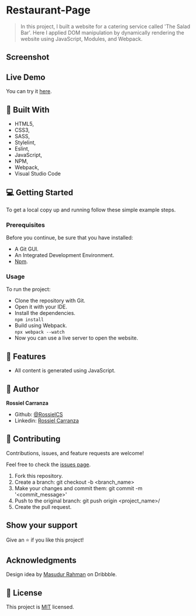 # Restaurant-Page

> In this project, I built a website for a catering service called 'The Salad Bar'.
Here I applied DOM manipulation by dynamically rendering the website using JavaScript, Modules, and Webpack.

## Screenshot

## Live Demo

You can try it [here](https://raw.githack.com/RossielCS/Restaurant-Page/feature_restaurant_page/dist/index.html).

## :hammer:  Built With

- HTML5,
- CSS3,
- SASS,
- Stylelint,
- Eslint,
- JavaScript,
- NPM,
- Webpack,
- Visual Studio Code


## :computer: Getting Started

To get a local copy up and running follow these simple example steps.

### Prerequisites
Before you continue, be sure that you have installed:

- A Git GUI.
- An Integrated Development Environment.
- [Npm](https://docs.npmjs.com/downloading-and-installing-node-js-and-npm).

### Usage
To run the project:

- Clone the repository with Git.
- Open it with your IDE.
- Install the dependencies.  
`npm install`
- Build using Webpack.  
`npx webpack --watch`
- Now you can use a live server to open the website.

## :gem:  Features
- All content is generated using JavaScript.

## :woman:  Author

**Rossiel Carranza**

- Github: [@RossielCS](https://github.com/RossielCS)
- Linkedin: [Rossiel Carranza](https://www.linkedin.com/in/rossiel-carranza/)

## 🤝 Contributing

Contributions, issues, and feature requests are welcome!

Feel free to check the [issues page](issues/).

1. Fork this repository.
2. Create a branch: git checkout -b <branch_name>
3. Make your changes and commit them: git commit -m '<commit_message>'
4. Push to the original branch: git push origin <project_name>/<location>
5. Create the pull request.

## Show your support

Give an ⭐️ if you like this project!

## Acknowledgments

Design idea by [Masudur Rahman](https://dribbble.com/shots/6527106-Salad-Bar-Homepage-Design) on Dribbble.

## 📝  License

This project is [MIT](lic.url) licensed.
